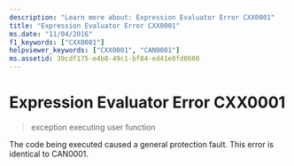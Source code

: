 ```yaml
---
description: "Learn more about: Expression Evaluator Error CXX0001"
title: "Expression Evaluator Error CXX0001"
ms.date: "11/04/2016"
f1_keywords: ["CXX0001"]
helpviewer_keywords: ["CXX0001", "CAN0001"]
ms.assetid: 39cdf175-e4b8-49c1-bf84-ed41e0fd8600
---
```

# Expression Evaluator Error CXX0001

> exception executing user function

The code being executed caused a general protection fault. This error is identical to CAN0001.
